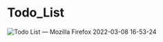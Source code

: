 # Todo_List

![Todo List — Mozilla Firefox 2022-03-08 16-53-24](https://user-images.githubusercontent.com/73115224/157202555-916a084c-34ed-4e52-8b44-d43cea1babd8.gif)
